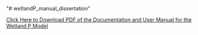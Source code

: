 "# wetlandP_manual_dissertation" 

[Click Here to Download PDF of the Documentation and User Manual for the Wetland P Model](https://github.com/arhwiegman/wetlandP_manual_dissertation/blob/7b106d43465a38e6e5746247c759fe33eec3eda4/Documentation%E2%80%93wetlandP_v2.1.pdf)
